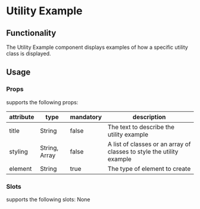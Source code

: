 # Utility Example

## Functionality
The Utility Example component displays examples of how a specific utility class is displayed.

## Usage

### Props
<utility-example> supports the following props:

| attribute  | type          | mandatory | description                                |
| ---------- | ------------- | --------- | ------------------------------------------ |
| title      | String        | false     | The text to describe the utility example   |
| styling    | String, Array | false     | A list of classes or an array of classes to style the utility example  |
| element    | String        | true      | The type of element to create              |

### Slots
<utility-example> supports the following slots:
None

